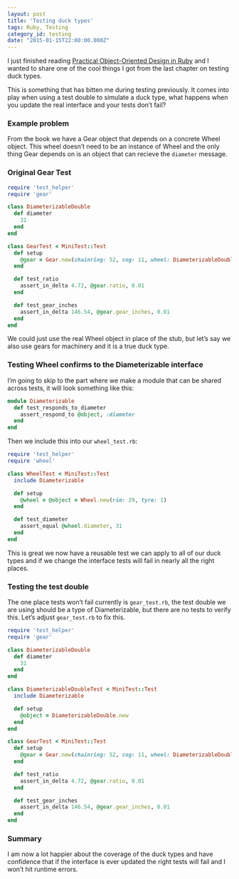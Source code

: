 ```yaml
---
layout: post
title: 'Testing duck types'
tags: Ruby, Testing
category_id: testing
date: "2015-01-15T22:00:00.000Z"
---
```


I just finished reading [Practical Object-Oriented Design in Ruby](http://www.poodr.com/) and I wanted to share one of the cool things I got from the last chapter on testing duck types.

This is something that has bitten me during testing previously. It comes into play when using a test double to simulate a duck type, what happens when you update the real interface and your tests don’t fail?

### Example problem

From the book we have a Gear object that depends on a concrete Wheel object. This wheel doesn’t need to be an instance of Wheel and the only thing Gear depends on is an object that can recieve the `diameter` message.

### Original Gear Test

```ruby
require 'test_helper'
require 'gear'

class DiameterizableDouble
  def diameter
    31
  end
end

class GearTest < MiniTest::Test
  def setup
    @gear = Gear.new(chainring: 52, cog: 11, wheel: DiameterizableDouble.new)
  end

  def test_ratio
    assert_in_delta 4.72, @gear.ratio, 0.01
  end

  def test_gear_inches
    assert_in_delta 146.54, @gear.gear_inches, 0.01
  end
end
```

We could just use the real Wheel object in place of the stub, but let’s say we also use gears for machinery and it is a true duck type.

### Testing Wheel confirms to the Diameterizable interface

I’m going to skip to the part where we make a module that can be shared across tests, it will look something like this:

```ruby
module Diameterizable
  def test_responds_to_diameter
    assert_respond_to @object, :diameter
  end
end
```

Then we include this into our `wheel_test.rb`:

```ruby
require 'test_helper'
require 'wheel'

class WheelTest < MiniTest::Test
  include Diameterizable

  def setup
    @wheel = @object = Wheel.new(rim: 29, tyre: 1)
  end

  def test_diameter
    assert_equal @wheel.diameter, 31
  end
end
```

This is great we now have a reusable test we can apply to all of our duck types and if we change the interface tests will fail in nearly all the right places.

### Testing the test double

The one place tests won’t fail currently is `gear_test.rb`, the test double we are using should be a type of Diameterizable, but there are no tests to verify this. Let’s adjust `gear_test.rb` to fix this.

```ruby
require 'test_helper'
require 'gear'

class DiameterizableDouble
  def diameter
    31
  end
end

class DiameterizableDoubleTest < MiniTest::Test
  include Diameterizable

  def setup
    @object = DiameterizableDouble.new
  end
end

class GearTest < MiniTest::Test
  def setup
    @gear = Gear.new(chainring: 52, cog: 11, wheel: DiameterizableDouble.new)
  end

  def test_ratio
    assert_in_delta 4.72, @gear.ratio, 0.01
  end

  def test_gear_inches
    assert_in_delta 146.54, @gear.gear_inches, 0.01
  end
end
```

### Summary

I am now a lot happier about the coverage of the duck types and have confidence that if the interface is ever updated the right tests will fail and I won’t hit runtime errors.
